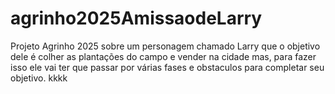 # agrinho2025AmissaodeLarry
Projeto Agrinho 2025 sobre um personagem chamado Larry que o objetivo dele é colher as plantações do campo e vender na cidade mas, para fazer isso ele vai ter que passar por várias fases e obstaculos para completar seu objetivo. kkkk
